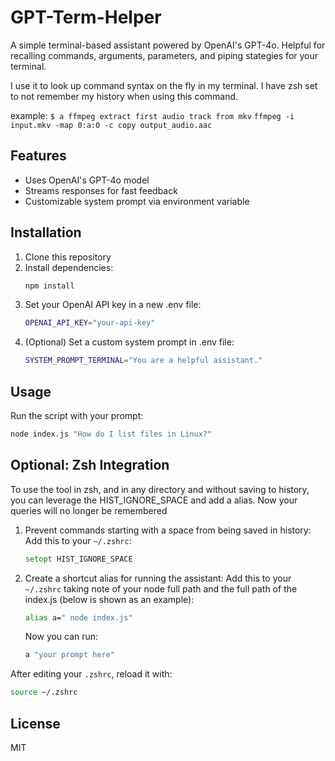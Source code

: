 # GPT-Term-Helper

A simple terminal-based assistant powered by OpenAI's GPT-4o. Helpful for recalling commands, arguments, parameters, and piping stategies for your terminal.

I use it to look up command syntax on the fly in my terminal. I have zsh set to not remember my history when using this command. 

example:
`$ a ffmpeg extract first audio track from mkv`
`ffmpeg -i input.mkv -map 0:a:0 -c copy output_audio.aac`

## Features
- Uses OpenAI's GPT-4o model
- Streams responses for fast feedback
- Customizable system prompt via environment variable

## Installation
1. Clone this repository
2. Install dependencies:
   ```bash
   npm install
   ```
3. Set your OpenAI API key in a new .env file:
   ```bash
   OPENAI_API_KEY="your-api-key"
   ```
4. (Optional) Set a custom system prompt in .env file:
   ```bash
   SYSTEM_PROMPT_TERMINAL="You are a helpful assistant."
   ```

## Usage
Run the script with your prompt:
```bash
node index.js "How do I list files in Linux?"
```

## Optional: Zsh Integration
To use the tool in zsh, and in any directory and without saving to history, you can leverage the HIST_IGNORE_SPACE and add a alias. Now your queries will no longer be remembered

1. Prevent commands starting with a space from being saved in history:
   Add this to your `~/.zshrc`:
   ```zsh
   setopt HIST_IGNORE_SPACE
   ```
2. Create a shortcut alias for running the assistant:
   Add this to your `~/.zshrc` taking note of your node full path and the full path of the index.js (below is shown as an example):
   ```zsh
   alias a=" node index.js"
   ```
   Now you can run:
   ```bash
   a "your prompt here"
   ```
After editing your `.zshrc`, reload it with:
```bash
source ~/.zshrc
```

## License
MIT
